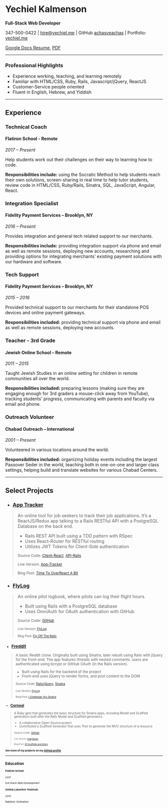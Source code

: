 # Yechiel Kalmenson
**Full-Stack Web Developer**

347-500-0422 | hire@yechiel.me | GitHub [achasveachas](https://github.com/achasveachas) | Portfolio: [yechiel.me](http://yechiel.me)

[Google Docs Resume](https://docs.google.com/presentation/d/1TOUgsnMvl1PLQneb_Kk_r6Pe95-eQcmT5WXbXAQznSM/edit?usp=sharing), [PDF](/Yechiel-Kalmenson-Resume.pdf)

***
### Professional Highlights
* Experience working, teaching, and learning remotely
* Familiar with HTML/CSS, Ruby, Rails, Javascript/jQuery, ReactJS
* Customer-Service people oriented
* Fluent in English, Hebrew, and Yiddish
---
## Experience
### Technical Coach
#### Flatiron School - Remote
*2017 – Present*

Help students work out their challenges on their way to learning how to code.

**Responsibilities include:** using the Socratic Method to help students reach their own solutions, screen-sharing in real time to help tutor students, review code in HTML/CSS, Ruby/Rails, Sinatra, SQL, JavaScript, Angular, React.

### Integration Specialist
#### Fidelity Payment Services – Brooklyn, NY
*2016 – Present*

Provides integration and general tech related support to our merchants.

**Responsibilities include:** providing integration support via phone and email as well as remote sessions, deploying new accounts, researching and providing options for integrating merchants’ existing payment solutions with our hardware and software.

### Tech Support
#### Fidelity Payment Services – Brooklyn, NY
*2015 – 2016*

Provided technical support to our merchants for their standalone POS devices and online payment gateways.

**Responsibilities included:** providing technical support via phone and email as well as remote sessions, deploying new accounts.


### Teacher - 3rd Grade
#### Jewish Online School – Remote
*2011 – 2015*

Taught Jewish Studies in an online setting for children in remote communities all over the world.

**Responsibilities included:** preparing lessons (making sure they are engaging enough for 3rd graders a mouse-click away from YouTube), tracking students’ progress, communicating with parents and faculty via email and phone.

### Outreach Volunteer
#### Chabad Outreach – International
*2001 – Present*

Volunteered in various locations around the world.

**Responsibilities included:** organizing holiday events including the largest Passover Seder in the world, teaching both in one-on-one and larger class settings, helping build and translate websites for various Chabad Centers.


---
## Select Projects


* ### [App Tracker](https://github.com/achasveachas/app-tracker-react)
> An online tool for job seekers to track their job applications. It’s a ReactJS/Redux app talking to a Rails RESTful API with a PostgreSQL Database on the back end.
> * Rails REST API built using a TDD pattern with RSpec
> * Uses React-Router for RESTful routing
> * Utilizes JWT Tokens for Client-Side authentication
>
> <small>Source Code: [Client-React](https://github.com/achasveachas/app-tracker-react), [API-Rails](https://github.com/achasveachas/app-tracker)</small>
>
> <small>Live Version: [App-Tracker](https://app-tracker-react.herokuapp.com/)</small>
>
> <small>Blog Post: [Time To OverReact A Bit](https://blog.yechiel.me/reactjs-app-with-rails-api-4ffb12ba6608)</small>

* ### [FlyLog](https://github.com/achasveachas/flylog)
> An online pilot logbook, where pilots can log their flight hours.
> * Built using Rails with a PostgreSQL database
> * Uses OmniAuth for OAuth authentication with GitHub
>
> <small>Source Code: [GitHub](https://github.com/achasveachas/flylog)
>
> <small>Live Version: [FlyLog](https://flylogger.herokuapp.com/)</small>
>
> <small>Blog Post: [Fly Off The Rails](https://blog.yechiel.me/fly-off-the-rails-78f3e4e82e72)</small>


* ### [Freddit](https://github.com/achasveachas/freddit-jq)
> A basic Reddit clone. Originally built using Sinatra, later rebuilt using Rails with jQuery for the front-end.
The app features threads with nested comments. users are authenticated using bcrypt or GitHub OAuth (in the Rails version).
> * Built using Rails for the backend of the project
> * Front-end uses jQuery to render forms, and post content to the DOM
>
> <small>Source Code: [Rails/jQuery](https://github.com/achasveachas/freddit-jq), [Sinatra](https://github.com/achasveachas/freddit)
>
> <small>Live Version: [FlyLog](https://freddit-jq.herokuapp.com/)</small>
>
> <small>Blog Post: [I Challenge You Sinatra](https://blog.yechiel.me/i-challenge-you-sinatra-c6f875e29db7)</small>
* ### [Corneal](https://github.com/thebrianemory/corneal)
> A Ruby gem that generates the basic structure for Sinatra apps, including Model and Scaffold generators built after the Rails Model and Scaffold generators.
> * A collaborative Open-Source project
> * Contributed a Scaffold Generator that uses Thor to generate the MVC structure of a resource
>
> <small>Source Code: [GitHub](https://github.com/thebrianemory/corneal)
>
> <small>Live Version: [RubyGems]( https://rubygems.org/gems/corneal)</small>
>
> <small>Blog Post: [Of Scaffolds and Gems](https://blog.yechiel.me/of-scaffolds-and-gems-140bdbe2e005#.bn1covkp7)</small>

#### See more of my projects on my [GitHub profile](https://github.com/achasveachas)


---
## Education
#### Flatiron School
*2017*

Full Stack Web Development

#### United Lubavitch Yeshivah
*2010*

Rabbinic Ordination
